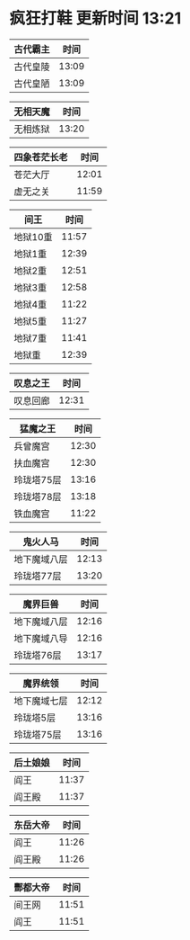 # 疯狂打鞋 更新时间 13:21

| 古代霸主   | 时间    |
|--------|-------|
| 古代皇陵 | 13:09 |
| 古代皇陋 | 13:09 |

| 无相天魔   | 时间    |
|--------|-------|
| 无相炼狱 | 13:20 |

| 四象苍茫长老   | 时间    |
|--------|-------|
| 苍茫大厅 | 12:01 |
| 虚无之关 | 11:59 |

| 间王   | 时间    |
|--------|-------|
| 地狱10重 | 11:57 |
| 地狱1重 | 12:39 |
| 地狱2重 | 12:51 |
| 地狱3重 | 12:58 |
| 地狱4重 | 11:22 |
| 地狱5重 | 11:27 |
| 地狱7重 | 11:41 |
| 地狱重 | 12:39 |

| 叹息之王   | 时间    |
|--------|-------|
| 叹息回廊 | 12:31 |

| 猛魔之王   | 时间    |
|--------|-------|
| 兵曾魔宫 | 12:30 |
| 扶血魔宫 | 12:30 |
| 玲珑塔75层 | 13:16 |
| 玲珑塔78层 | 13:18 |
| 铁血魔宫 | 11:22 |

| 鬼火人马   | 时间    |
|--------|-------|
| 地下魔域八层 | 12:13 |
| 玲珑塔77层 | 13:20 |

| 魔界巨兽   | 时间    |
|--------|-------|
| 地下魔域八层 | 12:16 |
| 地下魔域八导 | 12:16 |
| 玲珑塔76层 | 13:17 |

| 魔界统领   | 时间    |
|--------|-------|
| 地下魔域七层 | 12:12 |
| 玲珑塔5层 | 13:16 |
| 玲珑塔75层 | 13:16 |

| 后土娘娘   | 时间    |
|--------|-------|
| 阎王 | 11:37 |
| 阎王殿 | 11:37 |

| 东岳大帝   | 时间    |
|--------|-------|
| 阎王 | 11:26 |
| 阎王殿 | 11:26 |

| 酆都大帝   | 时间    |
|--------|-------|
| 间王网 | 11:51 |
| 阎王 | 11:51 |